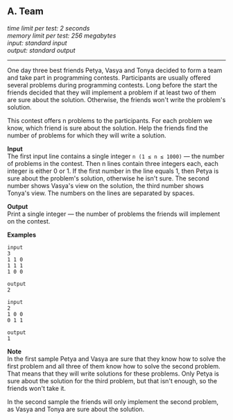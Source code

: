 ## A. Team
_time limit per test: 2 seconds_  
_memory limit per test: 256 megabytes_  
_input: standard input_  
_output: standard output_  

---

One day three best friends Petya, Vasya and Tonya decided to form a team and take part in programming contests. Participants are usually offered several problems during programming contests. Long before the start the friends decided that they will implement a problem if at least two of them are sure about the solution. Otherwise, the friends won't write the problem's solution.

This contest offers n problems to the participants. For each problem we know, which friend is sure about the solution. Help the friends find the number of problems for which they will write a solution.

**Input**  
The first input line contains a single integer `n (1 ≤ n ≤ 1000)` — the number of problems in the contest. Then n lines contain three integers each, each integer is either 0 or 1. If the first number in the line equals 1, then Petya is sure about the problem's solution, otherwise he isn't sure. The second number shows Vasya's view on the solution, the third number shows Tonya's view. The numbers on the lines are separated by spaces.

**Output**  
Print a single integer — the number of problems the friends will implement on the contest.

**Examples**  
```
input
3
1 1 0
1 1 1
1 0 0

output
2

input
2
1 0 0
0 1 1

output
1
```

**Note**  
In the first sample Petya and Vasya are sure that they know how to solve the first problem and all three of them know how to solve the second problem. That means that they will write solutions for these problems. Only Petya is sure about the solution for the third problem, but that isn't enough, so the friends won't take it.

In the second sample the friends will only implement the second problem, as Vasya and Tonya are sure about the solution.

